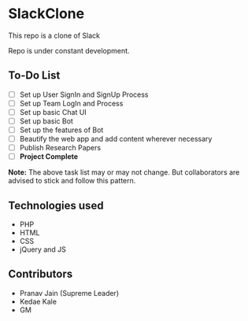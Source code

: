 # SlackClone
This repo is a clone of Slack

Repo is under constant development.

## To-Do List

- [ ] Set up User SignIn and SignUp Process
- [ ] Set up Team LogIn and Process
- [ ] Set up basic Chat UI
- [ ] Set up basic Bot
- [ ] Set up the features of Bot
- [ ] Beautify the web app and add content wherever necessary
- [ ] Publish Research Papers
- [ ] **Project Complete**

**Note:** The above task list may or may not change. But collaborators are advised to stick and follow this pattern.
 
## Technologies used

* PHP
* HTML
* CSS
* jQuery and JS

## Contributors

* Pranav Jain (Supreme Leader)
* Kedae Kale
* GM
